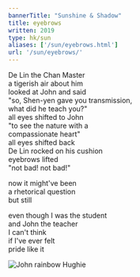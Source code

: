 ```yaml
---
bannerTitle: "Sunshine & Shadow" 
title: eyebrows
written: 2019
type: hk/sun
aliases: ['/sun/eyebrows.html']
url: '/sun/eyebrows/'
---
```


De Lin the Chan Master  
a tigerish air about him  
looked at John and said  
"so, Shen-yen gave you transmission,  
what did he teach you?"  
all eyes shifted to John  
"to see the nature with a  
compassionate heart"  
all eyes shifted back  
De Lin rocked on his cushion  
eyebrows lifted  
"not bad! not bad!"


now it might've been  
a rhetorical question  
but still  


even though I was the student  
and John the teacher  
I can't think  
if I've ever felt  
pride like it

![John rainbow Hughie](/images/chan/John_rainbow_Hughie.jpg "John rainbow Hughie")
